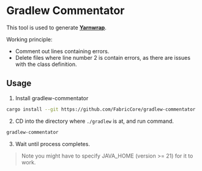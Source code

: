 # Gradlew Commentator

This tool is used to generate [**Yarnwrap**](https://github.com/FabricCore/yarnwrap).

Working principle:

- Comment out lines containing errors.
- Delete files where line number 2 is contain errors, as there are issues with the class definition.

## Usage

1. Install gradlew-commentator
```sh
cargo install --git https://github.com/FabricCore/gradlew-commentator
```
2. CD into the directory where `./gradlew` is at, and run command.
```sh
gradlew-commentator
```
3. Wait until process completes.

> Note you might have to specify JAVA_HOME (version >= 21) for it to work.
